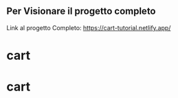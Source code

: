 ## Per Visionare il progetto completo

Link al progetto Completo: https://cart-tutorial.netlify.app/
# cart
# cart

